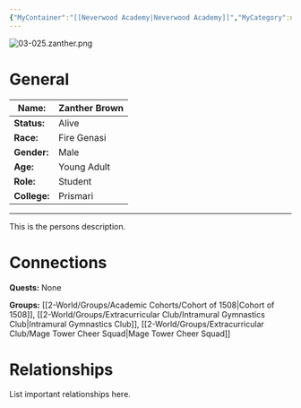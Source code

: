 ```yaml
---
{"MyContainer":"[[Neverwood Academy|Neverwood Academy]]","MyCategory":null,"image":"03-025.zanther.png","tags":["Category/People"],"obsidianUIMode":"preview","aliases":null,"NoteStatus":"❓","char_status":"Alive","char_race":"Fire Genasi","char_gender":"Male","char_role":"Student","char_college":"Prismari","char_items":null,"char_age":"Young Adult","parents":null,"children":null,"enemies":null,"allies":null,"siblings":null,"partner":null,"Connected_Quests":[],"Connected_Groups":["[[Cohort of 1508|Cohort of 1508]]","[[Intramural Gymnastics Club|Intramural Gymnastics Club]]","[[Mage Tower Cheer Squad|Mage Tower Cheer Squad]]"],"dg-publish":true,"dg-path":"World/People/Students/Zanther Brown.md","permalink":"/world/people/students/zanther-brown/","dgPassFrontmatter":true,"updated":"2025-10-04T12:37:00.000+01:00"}
---
```



![03-025.zanther.png](/img/user/z_Assets/character_art/NPCs/Cohort%20of%201508%20(Us)/03-025.zanther.png)
# General


| Name:        | Zanther Brown |
| ------------ | ------------- |
| **Status:**  | Alive         |
| **Race:**    | Fire Genasi   |
| **Gender:**  | Male          |
| **Age:**     | Young Adult   |
| **Role:**    | Student       |
| **College:** | Prismari      |


---

This is the persons description. 


# Connections


**Quests:** None 

**Groups:** [[2-World/Groups/Academic Cohorts/Cohort of 1508\|Cohort of 1508]], [[2-World/Groups/Extracurricular Club/Intramural Gymnastics Club\|Intramural Gymnastics Club]], [[2-World/Groups/Extracurricular Club/Mage Tower Cheer Squad\|Mage Tower Cheer Squad]]


# Relationships

List important relationships here. 


